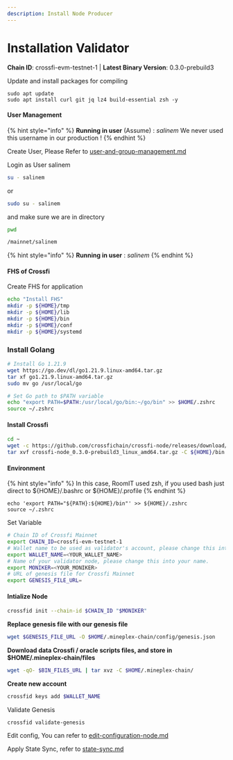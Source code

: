 ```yaml
---
description: Install Node Producer
---
```


# Installation Validator

**Chain ID**: crossfi-evm-testnet-1 | **Latest Binary Version**: 0.3.0-prebuild3

Update and install packages for compiling

```
sudo apt update
sudo apt install curl git jq lz4 build-essential zsh -y
```

#### User Management

{% hint style="info" %}
**Running in user** (Assume) : _salinem_ We never used this username in our production !
{% endhint %}

Create User, Please Refer to [user-and-group-management.md](../../../security/user-and-group-management.md "mention")

Login as User salinem

```bash
su - salinem
```

or

```bash
sudo su - salinem
```

and make sure we are in directory

```bash
pwd

/mainnet/salinem
```

{% hint style="info" %}
**Running in user** : _salinem_
{% endhint %}

#### FHS of Crossfi

Create FHS for application

```bash
echo "Install FHS"
mkdir -p ${HOME}/tmp
mkdir -p ${HOME}/lib
mkdir -p ${HOME}/bin
mkdir -p ${HOME}/conf
mkdir -p ${HOME}/systemd
```

### Install Golang

```bash
# Install Go 1.21.9
wget https://go.dev/dl/go1.21.9.linux-amd64.tar.gz
tar xf go1.21.9.linux-amd64.tar.gz
sudo mv go /usr/local/go

# Set Go path to $PATH variable
echo "export PATH=$PATH:/usr/local/go/bin:~/go/bin" >> $HOME/.zshrc
source ~/.zshrc
```

#### Install Crossfi

```bash
cd ~
wget -c https://github.com/crossfichain/crossfi-node/releases/download/v0.3.0-prebuild3/crossfi-node_0.3.0-prebuild3_linux_amd64.tar.gz
tar xvf crossfi-node_0.3.0-prebuild3_linux_amd64.tar.gz -C ${HOME}/bin

```

#### Environment

{% hint style="info" %}
In this case, RoomIT used zsh, if you used bash just direct to ${HOME}/.bashrc or ${HOME}/.profile
{% endhint %}

```
echo 'export PATH="${PATH}:${HOME}/bin"' >> ${HOME}/.zshrc
source ~/.zshrc
```

Set Variable

```bash
# Chain ID of Crossfi Mainnet
export CHAIN_ID=crossfi-evm-testnet-1
# Wallet name to be used as validator's account, please change this into your name (no whitespace).
export WALLET_NAME=<YOUR_WALLET_NAME>
# Name of your validator node, please change this into your name.
export MONIKER=<YOUR_MONIKER>
# URL of genesis file for Crossfi Mainnet
export GENESIS_FILE_URL= 

```

#### Intialize Node

```bash
crossfid init --chain-id $CHAIN_ID "$MONIKER"
```

**Replace genesis file with our genesis file**

```bash
wget $GENESIS_FILE_URL -O $HOME/.mineplex-chain/config/genesis.json
```

**Download data Crossfi / oracle scripts files, and store in $HOME/.mineplex-chain/files**

```bash
wget -qO- $BIN_FILES_URL | tar xvz -C $HOME/.mineplex-chain/
```

**Create new account**

```bash
crossfid keys add $WALLET_NAME
```

Validate Genesis

```
crossfid validate-genesis
```

Edit config, You can refer to [edit-configuration-node.md](edit-configuration-node.md "mention")

Apply State Sync, refer to [state-sync.md](state-sync.md "mention")
